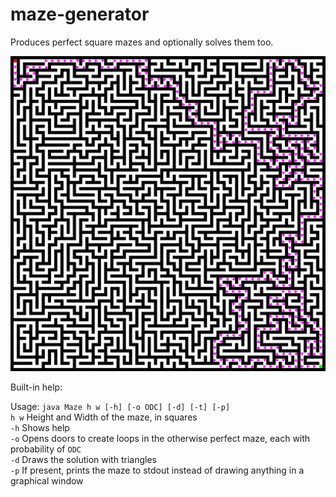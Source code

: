 # maze-generator
Produces perfect square mazes and optionally solves them too.

![a screenshot](assets/sshot.png)

Built-in help: 

Usage: `java Maze h w [-h] [-o ODC] [-d] [-t] [-p]` \
`h w` Height and Width of the maze, in squares \
`-h` Shows help \
`-o` Opens doors to create loops in the otherwise perfect maze, each with probability of `ODC` \
`-d` Draws the solution with triangles \
`-p` If present, prints the maze to stdout instead of drawing anything in a graphical window 

